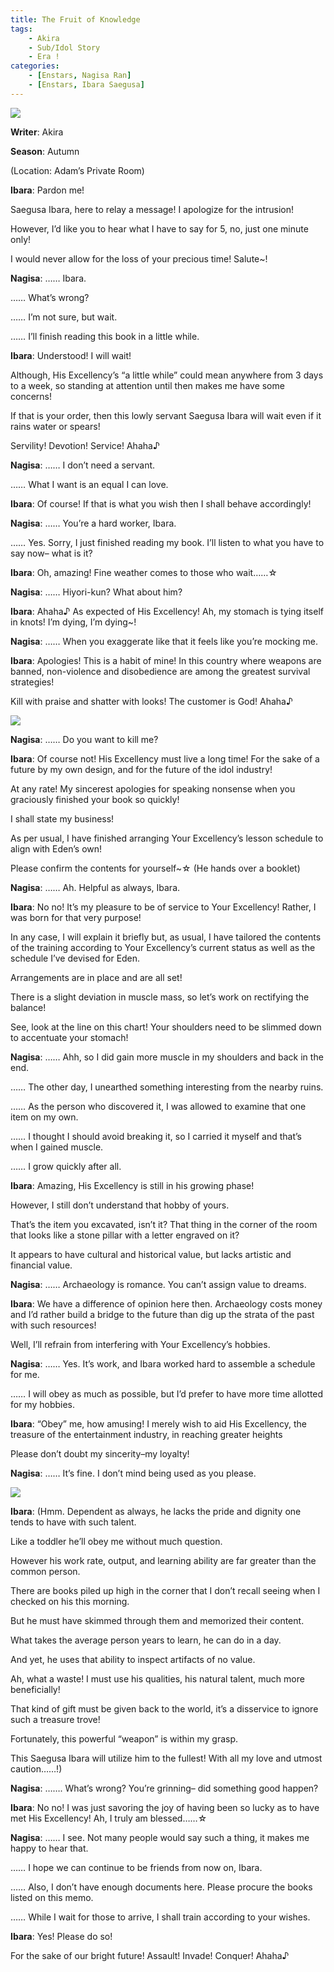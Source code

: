 ```yaml
---
title: The Fruit of Knowledge
tags: 
    - Akira
    - Sub/Idol Story
    - Era !
categories: 
    - [Enstars, Nagisa Ran]
    - [Enstars, Ibara Saegusa]
---
```

<img src="/images/Story/FruitKnowledge/lidvftb5.png">

**Writer**: Akira

**Season**: Autumn

(Location: Adam’s Private Room)

**Ibara**: Pardon me!

Saegusa Ibara, here to relay a message! I apologize for the intrusion!

However, I’d like you to hear what I have to say for 5, no, just one minute only!

I would never allow for the loss of your precious time! Salute~!

**Nagisa**: …… Ibara.

…… What’s wrong?

…… I’m not sure, but wait.

…… I’ll finish reading this book in a little while.

**Ibara**: Understood! I will wait!

Although, His Excellency’s “a little while” could mean anywhere from 3 days to a week, so standing at attention until then makes me have some concerns!

If that is your order, then this lowly servant Saegusa Ibara will wait even if it rains water or spears!

Servility! Devotion! Service! Ahaha♪

**Nagisa**: …… I don’t need a servant.

…… What I want is an equal I can love.

**Ibara**: Of course! If that is what you wish then I shall behave accordingly!

**Nagisa**: …… You’re a hard worker, Ibara.

…… Yes. Sorry, I just finished reading my book. I’ll listen to what you have to say now– what is it?

**Ibara**: Oh, amazing! Fine weather comes to those who wait……☆

**Nagisa**: …… Hiyori-kun? What about him?

**Ibara**: Ahaha♪ As expected of His Excellency! Ah, my stomach is tying itself in knots! I’m dying, I’m dying~!

**Nagisa**: …… When you exaggerate like that it feels like you’re mocking me.

**Ibara**: Apologies! This is a habit of mine! In this country where weapons are banned, non-violence and disobedience are among the greatest survival strategies!

Kill with praise and shatter with looks! The customer is God! Ahaha♪

<img src="/images/Story/FruitKnowledge/b34biav6.png">

**Nagisa**: …… Do you want to kill me?

**Ibara**: Of course not! His Excellency must live a long time! For the sake of a future by my own design, and for the future of the idol industry!

At any rate! My sincerest apologies for speaking nonsense when you graciously finished your book so quickly!

I shall state my business!

As per usual, I have finished arranging Your Excellency’s lesson schedule to align with Eden’s own!

Please confirm the contents for yourself~☆ (He hands over a booklet)

**Nagisa**: …… Ah. Helpful as always, Ibara.

**Ibara**: No no! It’s my pleasure to be of service to Your Excellency! Rather, I was born for that very purpose!

In any case, I will explain it briefly but, as usual, I have tailored the contents of the training according to Your Excellency’s current status as well as the schedule I’ve devised for Eden.

Arrangements are in place and are all set!

There is a slight deviation in muscle mass, so let’s work on rectifying the balance!

See, look at the line on this chart! Your shoulders need to be slimmed down to accentuate your stomach!

**Nagisa**: …… Ahh, so I did gain more muscle in my shoulders and back in the end.

…… The other day, I unearthed something interesting from the nearby ruins.

…… As the person who discovered it, I was allowed to examine that one item on my own.

…… I thought I should avoid breaking it, so I carried it myself and that’s when I gained muscle.

…… I grow quickly after all.

**Ibara**: Amazing, His Excellency is still in his growing phase!

However, I still don’t understand that hobby of yours.

That’s the item you excavated, isn’t it? That thing in the corner of the room that looks like a stone pillar with a letter engraved on it?

It appears to have cultural and historical value, but lacks artistic and financial value.

**Nagisa**: …… Archaeology is romance. You can’t assign value to dreams.

**Ibara**: We have a difference of opinion here then. Archaeology costs money and I’d rather build a bridge to the future than dig up the strata of the past with such resources!

Well, I’ll refrain from interfering with Your Excellency’s hobbies.

**Nagisa**: …… Yes. It’s work, and Ibara worked hard to assemble a schedule for me.

…… I will obey as much as possible, but I’d prefer to have more time allotted for my hobbies.

**Ibara**: “Obey” me, how amusing! I merely wish to aid His Excellency, the treasure of the entertainment industry, in reaching greater heights

Please don’t doubt my sincerity–my loyalty!

**Nagisa**: …… It’s fine. I don’t mind being used as you please.

<img src="/images/Story/FruitKnowledge/6u1lvcyf.png">

**Ibara**: (Hmm. Dependent as always, he lacks the pride and dignity one tends to have with such talent.

Like a toddler he’ll obey me without much question.

However his work rate, output, and learning ability are far greater than the common person.

There are books piled up high in the corner that I don’t recall seeing when I checked on his this morning.

But he must have skimmed through them and memorized their content.

What takes the average person years to learn, he can do in a day.

And yet, he uses that ability to inspect artifacts of no value.

Ah, what a waste! I must use his qualities, his natural talent, much more beneficially!

That kind of gift must be given back to the world, it’s a disservice to ignore such a treasure trove!

Fortunately, this powerful “weapon” is within my grasp.

This Saegusa Ibara will utilize him to the fullest! With all my love and utmost caution……!)

**Nagisa**: ……. What’s wrong? You’re grinning– did something good happen?

**Ibara**: No no! I was just savoring the joy of having been so lucky as to have met His Excellency! Ah, I truly am blessed……☆

**Nagisa**: …… I see. Not many people would say such a thing, it makes me happy to hear that.

…… I hope we can continue to be friends from now on, Ibara.

…… Also, I don’t have enough documents here. Please procure the books listed on this memo.

…… While I wait for those to arrive, I shall train according to your wishes.

**Ibara**: Yes! Please do so!

For the sake of our bright future! Assault! Invade! Conquer! Ahaha♪
